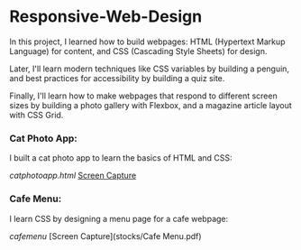 # Responsive-Web-Design
In this project, I learned how to build webpages: HTML (Hypertext Markup Language) for content, and CSS (Cascading Style Sheets) for design.

Later, I'll learn modern techniques like CSS variables by building a penguin, and best practices for accessibility by building a quiz site.

Finally, I'll learn how to make webpages that respond to different screen sizes by building a photo gallery with Flexbox, and a magazine article layout with CSS Grid.

### Cat Photo App: 

I built a cat photo app to learn the basics of HTML and CSS: 

*catphotoapp.html* [Screen Capture](stocks/CatPhotoApp.pdf)

### Cafe Menu: 

I learn CSS by designing a menu page for a cafe webpage: 

*cafemenu* [Screen Capture](stocks/Cafe Menu.pdf)



